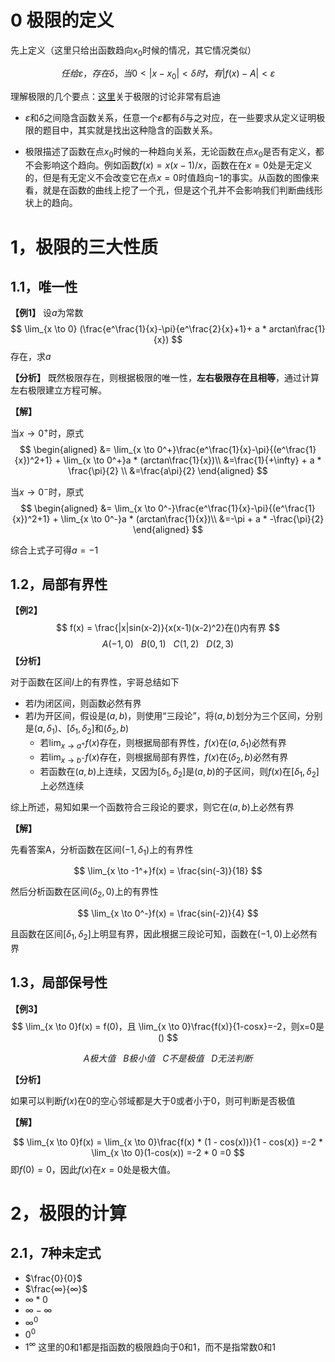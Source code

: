 



# 0 极限的定义

先上定义（这里只给出函数趋向$x_0$时候的情况，其它情况类似）

$$
任给ε，存在δ，当0<|x-x_0|<δ时，有|f(x)-A|<ε
$$

理解极限的几个要点：[这里](https://www.zhihu.com/question/20573378)关于极限的讨论非常有启迪

* $ε$和$δ$之间隐含函数关系，任意一个$ε$都有$δ$与之对应，在一些要求从定义证明极限的题目中，其实就是找出这种隐含的函数关系。

* 极限描述了函数在点$x_0$时候的一种趋向关系，无论函数在点$x_0$是否有定义，都不会影响这个趋向。例如函数$f(x) = x(x-1)/x$，函数在在$x=0$处是无定义的，但是有无定义不会改变它在点$x=0$时值趋向$-1$的事实。从函数的图像来看，就是在函数的曲线上挖了一个孔，但是这个孔并不会影响我们判断曲线形状上的趋向。




# 1，极限的三大性质

## 1.1，唯一性
**【例1】** 设$a$为常数
$$
\lim_{x \to 0} (\frac{e^\frac{1}{x}-\pi}{e^\frac{2}{x}+1}+ 
a * arctan\frac{1}{x})
$$
存在，求$a$

**【分析】**
既然极限存在，则根据极限的唯一性，**左右极限存在且相等**，通过计算左右极限建立方程可解。

**【解】**

当$x \to 0^+$时，原式
$$
\begin{aligned}
	&= \lim_{x \to 0^+}\frac{e^\frac{1}{x}-\pi}{(e^\frac{1}{x})^2+1} 
	+ \lim_{x \to 0^+}a * (arctan\frac{1}{x})\\
	&=\frac{1}{+\infty}  +  a * \frac{\pi}{2} \\
	&=\frac{a\pi}{2}
\end{aligned}
$$


当$x \to 0^-$时，原式
$$
\begin{aligned}
	&= \lim_{x \to 0^-}\frac{e^\frac{1}{x}-\pi}{(e^\frac{1}{x})^2+1} 
	+ \lim_{x \to 0^-}a * (arctan\frac{1}{x})\\
	&=-\pi  +  a * -\frac{\pi}{2} 
\end{aligned}
$$

综合上式子可得$a=-1$

## 1.2，局部有界性
**【例2】**
$$
f(x) = \frac{|x|sin(x-2)}{x(x-1)(x-2)^2}在()内有界
$$
$$
A(-1,0) \ \ \ B(0,1) \ \ \ C(1,2) \ \ \ D(2,3)
$$
**【分析】**

对于函数在区间$I$上的有界性，宇哥总结如下
* 若$I$为闭区间，则函数必然有界
* 若$I$为开区间，假设是$(a,b)$，则使用“三段论”，将$(a,b)$划分为三个区间，分别是$(a, δ_1)$、$[δ_1,δ_2]$和$(δ_2, b)$
	* 若$\lim_{x \to a^+}f(x)$存在，则根据局部有界性，$f(x)$在$(a, δ_1)$必然有界
	* 若$\lim_{x \to b^-}f(x)$存在，则根据局部有界性，$f(x)$在$(δ_2, b)$必然有界
	* 若函数在$(a,b)$上连续，又因为$[δ_1,δ_2]$是$(a,b)$的子区间，则$f(x)$在$[δ_1,δ_2]$上必然连续

综上所述，易知如果一个函数符合三段论的要求，则它在$(a,b)$上必然有界

**【解】**

先看答案A，分析函数在区间$(-1, δ_1)$上的有界性

$$
	\lim_{x \to -1^+}f(x) = \frac{sin(-3)}{18}
$$

然后分析函数在区间$(δ_2, 0)$上的有界性

$$
	\lim_{x \to 0^-}f(x) = \frac{sin(-2)}{4}
$$

且函数在区间$[δ_1,δ_2]$上明显有界，因此根据三段论可知，函数在$(-1,0)$上必然有界

## 1.3，局部保号性
**【例3】**
$$
\lim_{x \to 0}f(x) = f(0)，且 \lim_{x \to 0}\frac{f(x)}{1-cosx}=-2，则x=0是()
$$

$$
A极大值 \ \ \ B极小值 \ \ \ C不是极值 \ \ \ D无法判断
$$

**【分析】**

如果可以判断$f(x)$在0的空心邻域都是大于0或者小于0，则可判断是否极值

**【解】**

$$
	\lim_{x \to 0}f(x) = \lim_{x \to 0}\frac{f(x) * (1 - cos(x))}{1 - cos(x)}
	=-2 * \lim_{x \to 0}(1-cos(x))
	=-2 * 0
	=0 
$$
即$f(0) = 0$，因此$f(x)$在$x=0$处是极大值。


# 2，极限的计算
## 2.1，7种未定式
* $\frac{0}{0}$
* $\frac{∞}{∞}$
* $∞*0$
* $∞-∞$
* $∞^0$
* $0^0$
* $1^∞$
这里的0和1都是指函数的极限趋向于0和1，而不是指常数0和1